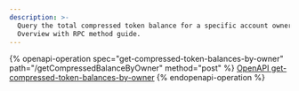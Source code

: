 ```yaml
---
description: >-
  Query the total compressed token balance for a specific account owner.
  Overview with RPC method guide.
---
```



{% openapi-operation spec="get-compressed-token-balances-by-owner" path="/getCompressedBalanceByOwner" method="post" %}
[OpenAPI get-compressed-token-balances-by-owner](https://raw.githubusercontent.com/helius-labs/photon/refs/heads/main/src/openapi/specs/getCompressedTokenBalancesByOwner.yaml)
{% endopenapi-operation %}
